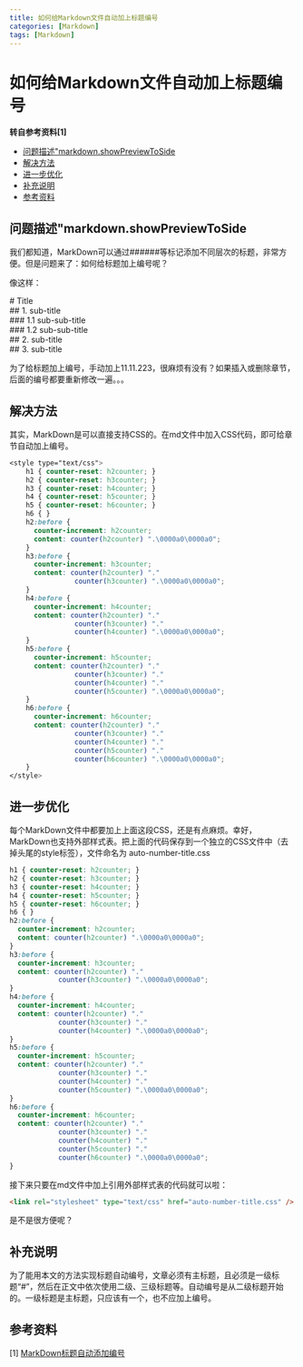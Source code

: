 ```yaml
---
title: 如何给Markdown文件自动加上标题编号
categories: [Markdown]
tags: [Markdown]
---
```

# 如何给Markdown文件自动加上标题编号
**转自参考资料[1]**  
<!-- TOC -->

- [问题描述"markdown.showPreviewToSide](#问题描述markdownshowpreviewtoside)
- [解决方法](#解决方法)
- [进一步优化](#进一步优化)
- [补充说明](#补充说明)
- [参考资料](#参考资料)

<!-- /TOC -->
## 问题描述"markdown.showPreviewToSide

我们都知道，MarkDown可以通过######等标记添加不同层次的标题，非常方便。但是问题来了：如何给标题加上编号呢？

像这样：

\# Title  
\## 1. sub-title  
\### 1.1 sub-sub-title  
\### 1.2 sub-sub-title  
\## 2. sub-title  
\## 3. sub-title  

为了给标题加上编号，手动加上11.11.223，很麻烦有没有？如果插入或删除章节，后面的编号都要重新修改一遍。。。

## 解决方法

其实，MarkDown是可以直接支持CSS的。在md文件中加入CSS代码，即可给章节自动加上编号。
```css
<style type="text/css">
    h1 { counter-reset: h2counter; }
    h2 { counter-reset: h3counter; }
    h3 { counter-reset: h4counter; }
    h4 { counter-reset: h5counter; }
    h5 { counter-reset: h6counter; }
    h6 { }
    h2:before {
      counter-increment: h2counter;
      content: counter(h2counter) ".\0000a0\0000a0";
    }
    h3:before {
      counter-increment: h3counter;
      content: counter(h2counter) "."
                counter(h3counter) ".\0000a0\0000a0";
    }
    h4:before {
      counter-increment: h4counter;
      content: counter(h2counter) "."
                counter(h3counter) "."
                counter(h4counter) ".\0000a0\0000a0";
    }
    h5:before {
      counter-increment: h5counter;
      content: counter(h2counter) "."
                counter(h3counter) "."
                counter(h4counter) "."
                counter(h5counter) ".\0000a0\0000a0";
    }
    h6:before {
      counter-increment: h6counter;
      content: counter(h2counter) "."
                counter(h3counter) "."
                counter(h4counter) "."
                counter(h5counter) "."
                counter(h6counter) ".\0000a0\0000a0";
    }
</style>
```
## 进一步优化

每个MarkDown文件中都要加上上面这段CSS，还是有点麻烦。幸好，MarkDown也支持外部样式表。把上面的代码保存到一个独立的CSS文件中（去掉头尾的style标签），文件命名为 auto-number-title.css
```css
h1 { counter-reset: h2counter; }
h2 { counter-reset: h3counter; }
h3 { counter-reset: h4counter; }
h4 { counter-reset: h5counter; }
h5 { counter-reset: h6counter; }
h6 { }
h2:before {
  counter-increment: h2counter;
  content: counter(h2counter) ".\0000a0\0000a0";
}
h3:before {
  counter-increment: h3counter;
  content: counter(h2counter) "."
            counter(h3counter) ".\0000a0\0000a0";
}
h4:before {
  counter-increment: h4counter;
  content: counter(h2counter) "."
            counter(h3counter) "."
            counter(h4counter) ".\0000a0\0000a0";
}
h5:before {
  counter-increment: h5counter;
  content: counter(h2counter) "."
            counter(h3counter) "."
            counter(h4counter) "."
            counter(h5counter) ".\0000a0\0000a0";
}
h6:before {
  counter-increment: h6counter;
  content: counter(h2counter) "."
            counter(h3counter) "."
            counter(h4counter) "."
            counter(h5counter) "."
            counter(h6counter) ".\0000a0\0000a0";
}
```
接下来只要在md文件中加上引用外部样式表的代码就可以啦：
```html
<link rel="stylesheet" type="text/css" href="auto-number-title.css" />
```
是不是很方便呢？

## 补充说明

为了能用本文的方法实现标题自动编号，文章必须有主标题，且必须是一级标题“#”，然后在正文中依次使用二级、三级标题等。自动编号是从二级标题开始的。一级标题是主标题，只应该有一个，也不应加上编号。

## 参考资料
[1] [MarkDown标题自动添加编号](https://yanwei.github.io/misc/markdown-auto-number-title.html)
